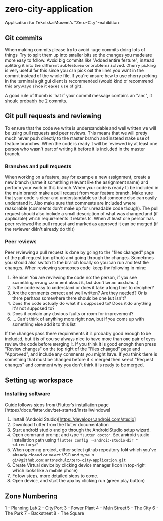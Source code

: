 # zero-city-application
Application for Tekniska Museet's "Zero-City"-exhibition

## Git commits
When making commits please try to avoid huge commits doing lots of things. Try to split them up into
smaller bits so the changes you made are more easy to follow. Avoid big commits like "Added entire 
feature", instead splitting it into the different subfeatures or problems solved. Cherry picking
is very useful for this since you can pick out the lines you want in the commit instead of the whole
file. If you're unsure how to use cherry picking in the terminal a git gui client is recommended 
(would kind of recommend this anyways since it eases use of git). 

A good rule of thumb is that if 
your commit message contains an "and", it should probably be 2 commits.

## Git pull requests and reviewing
To ensure that the code we write is understandable and well written we will be using pull requests 
and peer reviews. This means that we will pretty much never push directly to the master branch and
instead make use of feature branches. When the code is ready it will be reviewed by at least one
person who wasn't part of writing it before it is included in the master branch.

### Branches and pull requests
When working on a feature, say for example a new assignment, create a new branch (name it something 
relevant like the assignment name) and perform your work in this branch. When your code is ready to 
be included in the main branch make a pull request from your feature branch. Make sure that your
code is clear and understandable so that someone else can easily understand it. Also make sure that
comments are included where reasonable (comments don't make up for unreadable code though). The pull
request should also include a small description of what was changed and (if applicable) which
requirements it relates to. When at least one person has peer reviewed the pull request and marked 
as approved it can be merged (if the reviewer didn't already do this)

### Peer reviews
Peer reviewing a pull request is done by going to the "files changed" page of the pull request (on 
github) and going through the changes. Sometimes you should also switch to the branch locally so you
can run and test the changes. When reviewing someones code, keep the following in mind:

1. Be nice! You are reviewing the code not the person, if you see something wrong comment about it, but don't be an asshole. :)
2. Is the code easy to understand or does it take a long time to decipher?
3. Are the comments correct and well written? Are they needed? Or is there perhaps somewhere there should be one but isn't?
4. Does the code actually do what it's supposed to? Does it do anything it's not supposed to?
5. Does it contain any obvious faults or room for improvement?
6. ... Can't think of anything more right now, but if you come up with something else add it to this list

If the changes pass these requirements it is probably good enough to be included, but it is of 
course always nice to have more than one pair of eyes review the code before merging it. If you
think it is good enough then press "Review changes" on the top right of the "Files changed" page and
"Approved", and include any comments you might have. If you think there is something that must be
changed before it is merged then select "Request changes" and comment why you don't think it is 
ready to be merged.

## Setting up workspace
### Installing software
Guide follows steps from (Flutter's installation page)[https://docs.flutter.dev/get-started/install/windows]

1. Install (Android Studio)[https://developer.android.com/studio]
2. Download flutter from the flutter documentation.
3. Start android studio and go through the Android Studio setup wizard.
4. Open command prompt and type `flutter doctor`. Set android studio installation path using `flutter config --android-studio-dir "<directory>"`
5. When opening project, either select github repository fold which you've already cloned or select VSC and type in `git@github.com:antonschulz/zero-city-application.git`
6. Create Virtual device by clicking device manager (Icon in top-right which looks like a mobile phone)
7. Follow steps, more detailed steps to come.
8. Open device, and start the app by clicking run (green play button).


## Zone Numbering
1 - Planning Lab
2 - City Port
3 - Power Plant
4 - Main Street
5 - The City
6 - The Park
7 - Backstreet
8 - The Square